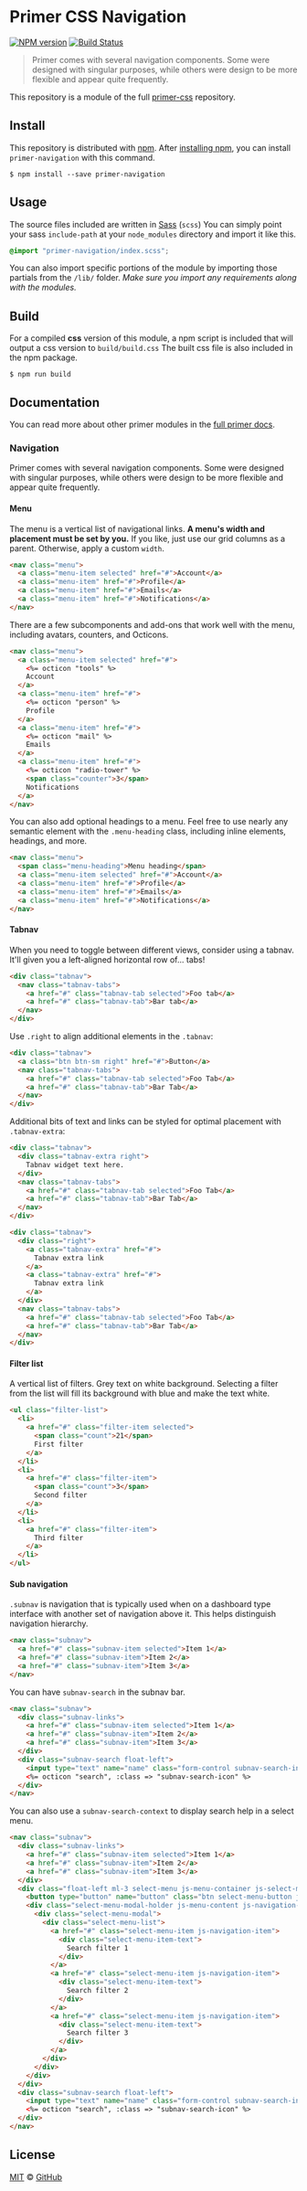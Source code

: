 # Primer CSS Navigation

[![NPM version](http://img.shields.io/npm/v/primer-navigation.svg)](https://www.npmjs.org/package/primer-navigation)
[![Build Status](https://travis-ci.org/primer/navigation.svg?branch=master)](https://travis-ci.org/primer/navigation)

> Primer comes with several navigation components. Some were designed with singular purposes, while others were design to be more flexible and appear quite frequently.

This repository is a module of the full [primer-css][primer] repository.

## Install

This repository is distributed with [npm][npm]. After [installing npm][install-npm], you can install `primer-navigation` with this command.

```
$ npm install --save primer-navigation
```

## Usage

The source files included are written in [Sass][sass] (`scss`) You can simply point your sass `include-path` at your `node_modules` directory and import it like this.

```scss
@import "primer-navigation/index.scss";
```

You can also import specific portions of the module by importing those partials from the `/lib/` folder. _Make sure you import any requirements along with the modules._

## Build

For a compiled **css** version of this module, a npm script is included that will output a css version to `build/build.css` The built css file is also included in the npm package.

```
$ npm run build
```

## Documentation

You can read more about other primer modules in the [full primer docs][docs].

<!-- %docs
title: Navigation
homepage: https://github.com/primer/navigation
-->

### Navigation

Primer comes with several navigation components. Some were designed with singular purposes, while others were design to be more flexible and appear quite frequently.

#### Menu

The menu is a vertical list of navigational links. **A menu's width and placement must be set by you.** If you like, just use our grid columns as a parent. Otherwise, apply a custom `width`.

```html
<nav class="menu">
  <a class="menu-item selected" href="#">Account</a>
  <a class="menu-item" href="#">Profile</a>
  <a class="menu-item" href="#">Emails</a>
  <a class="menu-item" href="#">Notifications</a>
</nav>
```

There are a few subcomponents and add-ons that work well with the menu, including avatars, counters, and Octicons.

```html
<nav class="menu">
  <a class="menu-item selected" href="#">
    <%= octicon "tools" %>
    Account
  </a>
  <a class="menu-item" href="#">
    <%= octicon "person" %>
    Profile
  </a>
  <a class="menu-item" href="#">
    <%= octicon "mail" %>
    Emails
  </a>
  <a class="menu-item" href="#">
    <%= octicon "radio-tower" %>
    <span class="counter">3</span>
    Notifications
  </a>
</nav>
```

You can also add optional headings to a menu. Feel free to use nearly any semantic element with the `.menu-heading` class, including inline elements, headings, and more.

```html
<nav class="menu">
  <span class="menu-heading">Menu heading</span>
  <a class="menu-item selected" href="#">Account</a>
  <a class="menu-item" href="#">Profile</a>
  <a class="menu-item" href="#">Emails</a>
  <a class="menu-item" href="#">Notifications</a>
</nav>
```


#### Tabnav

When you need to toggle between different views, consider using a tabnav. It'll given you a left-aligned horizontal row of... tabs!

```html
<div class="tabnav">
  <nav class="tabnav-tabs">
    <a href="#" class="tabnav-tab selected">Foo tab</a>
    <a href="#" class="tabnav-tab">Bar tab</a>
  </nav>
</div>
```

Use `.right` to align additional elements in the `.tabnav`:

```html
<div class="tabnav">
  <a class="btn btn-sm right" href="#">Button</a>
  <nav class="tabnav-tabs">
    <a href="#" class="tabnav-tab selected">Foo Tab</a>
    <a href="#" class="tabnav-tab">Bar Tab</a>
  </nav>
</div>
```

Additional bits of text and links can be styled for optimal placement with `.tabnav-extra`:

```html
<div class="tabnav">
  <div class="tabnav-extra right">
    Tabnav widget text here.
  </div>
  <nav class="tabnav-tabs">
    <a href="#" class="tabnav-tab selected">Foo Tab</a>
    <a href="#" class="tabnav-tab">Bar Tab</a>
  </nav>
</div>
```

```html
<div class="tabnav">
  <div class="right">
    <a class="tabnav-extra" href="#">
      Tabnav extra link
    </a>
    <a class="tabnav-extra" href="#">
      Tabnav extra link
    </a>
  </div>
  <nav class="tabnav-tabs">
    <a href="#" class="tabnav-tab selected">Foo Tab</a>
    <a href="#" class="tabnav-tab">Bar Tab</a>
  </nav>
</div>
```

#### Filter list

A vertical list of filters. Grey text on white background. Selecting a filter from the list will fill its background with blue and make the text white.

```html
<ul class="filter-list">
  <li>
    <a href="#" class="filter-item selected">
      <span class="count">21</span>
      First filter
    </a>
  </li>
  <li>
    <a href="#" class="filter-item">
      <span class="count">3</span>
      Second filter
    </a>
  </li>
  <li>
    <a href="#" class="filter-item">
      Third filter
    </a>
  </li>
</ul>
```

#### Sub navigation

`.subnav` is navigation that is typically used when on a dashboard type interface with another set of navigation above it. This helps distinguish navigation hierarchy.

```html
<nav class="subnav">
  <a href="#" class="subnav-item selected">Item 1</a>
  <a href="#" class="subnav-item">Item 2</a>
  <a href="#" class="subnav-item">Item 3</a>
</nav>
```

You can have `subnav-search` in the subnav bar.

```html
<nav class="subnav">
  <div class="subnav-links">
    <a href="#" class="subnav-item selected">Item 1</a>
    <a href="#" class="subnav-item">Item 2</a>
    <a href="#" class="subnav-item">Item 3</a>
  </div>
  <div class="subnav-search float-left">
    <input type="text" name="name" class="form-control subnav-search-input" value="">
    <%= octicon "search", :class => "subnav-search-icon" %>
  </div>
</nav>
```


You can also use a `subnav-search-context` to display search help in a select menu.

```html
<nav class="subnav">
  <div class="subnav-links">
    <a href="#" class="subnav-item selected">Item 1</a>
    <a href="#" class="subnav-item">Item 2</a>
    <a href="#" class="subnav-item">Item 3</a>
  </div>
  <div class="float-left ml-3 select-menu js-menu-container js-select-menu subnav-search-context">
    <button type="button" name="button" class="btn select-menu-button js-menu-target">Filters </button>
    <div class="select-menu-modal-holder js-menu-content js-navigation-container" aria-hidden="true">
      <div class="select-menu-modal">
        <div class="select-menu-list">
          <a href="#" class="select-menu-item js-navigation-item">
            <div class="select-menu-item-text">
              Search filter 1
            </div>
          </a>
          <a href="#" class="select-menu-item js-navigation-item">
            <div class="select-menu-item-text">
              Search filter 2
            </div>
          </a>
          <a href="#" class="select-menu-item js-navigation-item">
            <div class="select-menu-item-text">
              Search filter 3
            </div>
          </a>
        </div>
      </div>
    </div>
  </div>
  <div class="subnav-search float-left">
    <input type="text" name="name" class="form-control subnav-search-input" value="">
    <%= octicon "search", :class => "subnav-search-icon" %>
  </div>
</nav>
```
<!-- %enddocs -->

## License

[MIT](./LICENSE) &copy; [GitHub](https://github.com/)

[primer]: https://github.com/primer/primer
[docs]: http://primercss.io/
[npm]: https://www.npmjs.com/
[install-npm]: https://docs.npmjs.com/getting-started/installing-node
[sass]: http://sass-lang.com/
